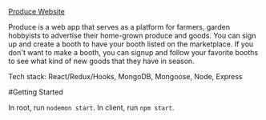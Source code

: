
[Produce Website](https://produce-farm-app.herokuapp.com/)

Produce is a web app that serves as a platform for farmers, garden hobbyists to advertise their home-grown produce and goods. You can sign up and create a booth to have your booth listed on the marketplace. If you don't want to make a booth, you can signup and follow your favorite booths to see what kind of new goods that they have in season.

Tech stack: React/Redux/Hooks, MongoDB, Mongoose, Node, Express

#Getting Started

In root, run `nodemon start`. In client, run `npm start`.
